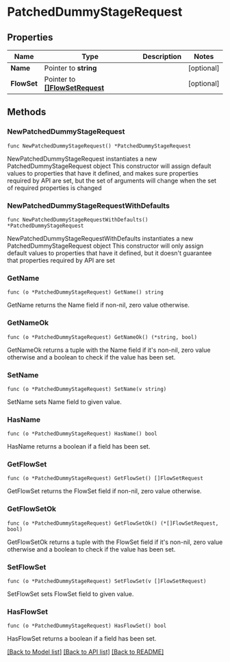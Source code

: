 # PatchedDummyStageRequest

## Properties

Name | Type | Description | Notes
------------ | ------------- | ------------- | -------------
**Name** | Pointer to **string** |  | [optional] 
**FlowSet** | Pointer to [**[]FlowSetRequest**](FlowSetRequest.md) |  | [optional] 

## Methods

### NewPatchedDummyStageRequest

`func NewPatchedDummyStageRequest() *PatchedDummyStageRequest`

NewPatchedDummyStageRequest instantiates a new PatchedDummyStageRequest object
This constructor will assign default values to properties that have it defined,
and makes sure properties required by API are set, but the set of arguments
will change when the set of required properties is changed

### NewPatchedDummyStageRequestWithDefaults

`func NewPatchedDummyStageRequestWithDefaults() *PatchedDummyStageRequest`

NewPatchedDummyStageRequestWithDefaults instantiates a new PatchedDummyStageRequest object
This constructor will only assign default values to properties that have it defined,
but it doesn't guarantee that properties required by API are set

### GetName

`func (o *PatchedDummyStageRequest) GetName() string`

GetName returns the Name field if non-nil, zero value otherwise.

### GetNameOk

`func (o *PatchedDummyStageRequest) GetNameOk() (*string, bool)`

GetNameOk returns a tuple with the Name field if it's non-nil, zero value otherwise
and a boolean to check if the value has been set.

### SetName

`func (o *PatchedDummyStageRequest) SetName(v string)`

SetName sets Name field to given value.

### HasName

`func (o *PatchedDummyStageRequest) HasName() bool`

HasName returns a boolean if a field has been set.

### GetFlowSet

`func (o *PatchedDummyStageRequest) GetFlowSet() []FlowSetRequest`

GetFlowSet returns the FlowSet field if non-nil, zero value otherwise.

### GetFlowSetOk

`func (o *PatchedDummyStageRequest) GetFlowSetOk() (*[]FlowSetRequest, bool)`

GetFlowSetOk returns a tuple with the FlowSet field if it's non-nil, zero value otherwise
and a boolean to check if the value has been set.

### SetFlowSet

`func (o *PatchedDummyStageRequest) SetFlowSet(v []FlowSetRequest)`

SetFlowSet sets FlowSet field to given value.

### HasFlowSet

`func (o *PatchedDummyStageRequest) HasFlowSet() bool`

HasFlowSet returns a boolean if a field has been set.


[[Back to Model list]](../README.md#documentation-for-models) [[Back to API list]](../README.md#documentation-for-api-endpoints) [[Back to README]](../README.md)


